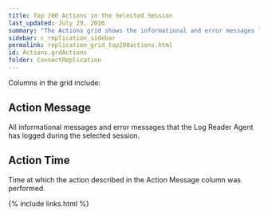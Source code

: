 ```yaml
---
title: Top 200 Actions in the Selected Session
last_updated: July 29, 2016
summary: "The Actions grid shows the informational and error messages logged for the selected session."
sidebar: c_replication_sidebar
permalink: replication_grid_top200actions.html
id: Actions.grdActions
folder: ConnectReplication
---
```


Columns in the grid include:

## Action Message

All informational messages and error messages that the Log Reader Agent has logged during the selected session.

## Action Time

Time at which the action described in the Action Message column was performed.


{% include links.html %}
